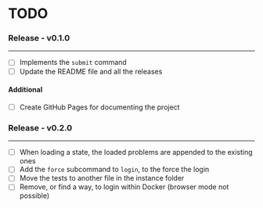 # TODO

### Release - v0.1.0
---

- [ ] Implements the `submit` command
- [ ] Update the README file and all the releases

#### Additional

- [ ] Create GitHub Pages for documenting the project

### Release - v0.2.0
---

- [ ] When loading a state, the loaded problems are appended to the existing ones
- [ ] Add the `force` subcommand to `login`, to the force the login
- [ ] Move the tests to another file in the instance folder
- [ ] Remove, or find a way, to login within Docker (browser mode not possible)